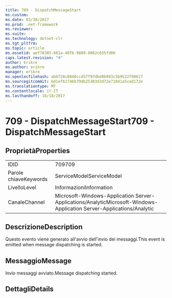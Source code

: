```yaml
---
title: 709 - DispatchMessageStart
ms.custom: 
ms.date: 03/30/2017
ms.prod: .net-framework
ms.reviewer: 
ms.suite: 
ms.technology: dotnet-clr
ms.tgt_pltfrm: 
ms.topic: article
ms.assetid: aef78385-681a-40fb-9809-0862c655fd06
caps.latest.revision: "4"
author: Erikre
ms.author: erikre
manager: erikre
ms.openlocfilehash: abbf28c8840ccd57f97dbd8b993c5b9522f90617
ms.sourcegitcommit: bd1ef61f4bb794b25383d3d72e71041a5ced172e
ms.translationtype: MT
ms.contentlocale: it-IT
ms.lasthandoff: 10/18/2017
---
```

# <a name="709---dispatchmessagestart"></a><span data-ttu-id="39277-102">709 - DispatchMessageStart</span><span class="sxs-lookup"><span data-stu-id="39277-102">709 - DispatchMessageStart</span></span>
## <a name="properties"></a><span data-ttu-id="39277-103">Proprietà</span><span class="sxs-lookup"><span data-stu-id="39277-103">Properties</span></span>  
  
|||  
|-|-|  
|<span data-ttu-id="39277-104">ID</span><span class="sxs-lookup"><span data-stu-id="39277-104">ID</span></span>|<span data-ttu-id="39277-105">709</span><span class="sxs-lookup"><span data-stu-id="39277-105">709</span></span>|  
|<span data-ttu-id="39277-106">Parole chiave</span><span class="sxs-lookup"><span data-stu-id="39277-106">Keywords</span></span>|<span data-ttu-id="39277-107">ServiceModel</span><span class="sxs-lookup"><span data-stu-id="39277-107">ServiceModel</span></span>|  
|<span data-ttu-id="39277-108">Livello</span><span class="sxs-lookup"><span data-stu-id="39277-108">Level</span></span>|<span data-ttu-id="39277-109">Informazioni</span><span class="sxs-lookup"><span data-stu-id="39277-109">Information</span></span>|  
|<span data-ttu-id="39277-110">Canale</span><span class="sxs-lookup"><span data-stu-id="39277-110">Channel</span></span>|<span data-ttu-id="39277-111">Microsoft-Windows-Application Server-Applications/Analytic</span><span class="sxs-lookup"><span data-stu-id="39277-111">Microsoft-Windows-Application Server-Applications/Analytic</span></span>|  
  
## <a name="description"></a><span data-ttu-id="39277-112">Descrizione</span><span class="sxs-lookup"><span data-stu-id="39277-112">Description</span></span>  
 <span data-ttu-id="39277-113">Questo evento viene generato all'avvio dell'invio dei messaggi.</span><span class="sxs-lookup"><span data-stu-id="39277-113">This event is emitted when message dispatching is started.</span></span>  
  
## <a name="message"></a><span data-ttu-id="39277-114">Messaggio</span><span class="sxs-lookup"><span data-stu-id="39277-114">Message</span></span>  
 <span data-ttu-id="39277-115">Invio messaggi avviato.</span><span class="sxs-lookup"><span data-stu-id="39277-115">Message dispatching started.</span></span>  
  
## <a name="details"></a><span data-ttu-id="39277-116">Dettagli</span><span class="sxs-lookup"><span data-stu-id="39277-116">Details</span></span>

